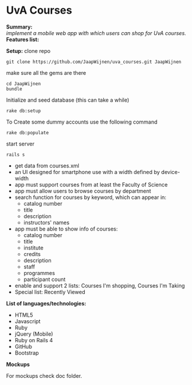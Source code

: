 # UvA Courses   
**Summary:**   
*implement a mobile web app with which users can shop for UvA courses.*   
**Features list:**

**Setup:**
clone repo
    
    git clone https://github.com/JaapWijnen/uva_courses.git JaapWijnen

make sure all the gems are there

    cd JaapWijnen
    bundle

Initialize and seed database (this can take a while)

    rake db:setup

To Create some dummy accounts use the following command

    rake db:populate

start server

    rails s



* get data from courses.xml 
* an UI designed for smartphone use with a width defined by device-width  
* app must support courses from at least the Faculty of Science  
* app must allow users to browse courses by department  
* search function for courses by keyword, which can appear in:    
  + catalog number
  + title  
  + description  
  + instructors' names    
* app must be able to show info of courses:
  + catalog number  
  + title
  + institute
  + credits
  + description
  + staff
  + programmes
  + participant count
* enable and support 2 lists: Courses I'm shopping, Courses I'm Taking
* Special list: Recently Viewed

**List of languages/technologies:**  

* HTML5  
* Javascript
* Ruby
* jQuery (Mobile)
* Ruby on Rails 4
* GitHub
* Bootstrap

**Mockups**

For mockups check doc folder.